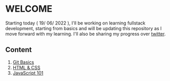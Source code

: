 # WELCOME
Starting today ( 19/ 06/ 2022 ), I'll be working on learning fullstack development, starting from basics and will be updating this repository as I move forward with my learning. I'll also be sharing my progress over [twitter](https://twitter.com/kushagrasarathe).

## Content

1. [Git Basics](https://github.com/kushagrasarathe/fullstack-progress/tree/main/Git%20Basics)
2. [HTML & CSS](https://github.com/kushagrasarathe/fullstack-progress/tree/main/HTML%20%26%20CSS)
2. [JavaScript 101](https://github.com/kushagrasarathe/fullstack-progress/tree/main/JavaScript/)
